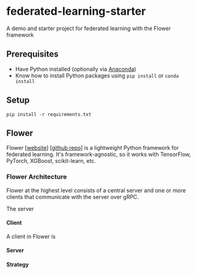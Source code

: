 # federated-learning-starter

A demo and starter project for federated learning with the Flower framework

## Prerequisites

- Have Python installed (optionally via [Anaconda](https://www.anaconda.com/products/distribution))
- Know how to install Python packages using `pip install` or `conda install`

## Setup

`pip install -r requirements.txt`

## Flower 

Flower [[website](https://flower.dev/)]
[[github repo](https://github.com/adap/flower)] is a lightweight Python
framework for federated learning. It's framework-agnostic, so it works with
TensorFlow, PyTorch, XGBoost, scikit-learn, etc.

### Flower Architecture

Flower at the highest level consists of a central server and one or more clients
that communicate with the server over gRPC.

The server 

#### Client

A client in Flower is 

#### Server

#### Strategy
